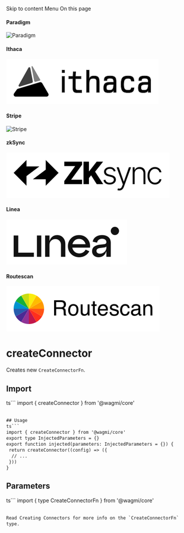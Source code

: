 Skip to content 
Menu
On this page
#### Paradigm
![Paradigm](https://raw.githubusercontent.com/wevm/.github/main/content/sponsors/paradigm-light.svg)
#### Ithaca
![Ithaca](https://raw.githubusercontent.com/wevm/.github/main/content/sponsors/ithaca-light.svg)
#### Stripe
![Stripe](https://raw.githubusercontent.com/wevm/.github/main/content/sponsors/stripe-light.svg)
#### zkSync
![zkSync](https://raw.githubusercontent.com/wevm/.github/main/content/sponsors/zksync-light.svg)
#### Linea
![Linea](https://raw.githubusercontent.com/wevm/.github/main/content/sponsors/linea-light.svg)
#### Routescan
![Routescan](https://raw.githubusercontent.com/wevm/.github/main/content/sponsors/routescan-light.svg)
# createConnector ​
Creates new `CreateConnectorFn`.
## Import ​
ts```
import { createConnector } from '@wagmi/core'
```

## Usage ​
ts```
import { createConnector } from '@wagmi/core'
export type InjectedParameters = {}
export function injected(parameters: InjectedParameters = {}) {
 return createConnector((config) => ({
  // ...
 }))
}
```

## Parameters ​
ts```
import { type CreateConnectorFn } from '@wagmi/core'
```

Read Creating Connectors for more info on the `CreateConnectorFn` type.
